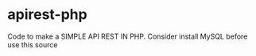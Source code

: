 # apirest-php

Code to make a SIMPLE API REST IN PHP. Consider install MySQL before use this source
